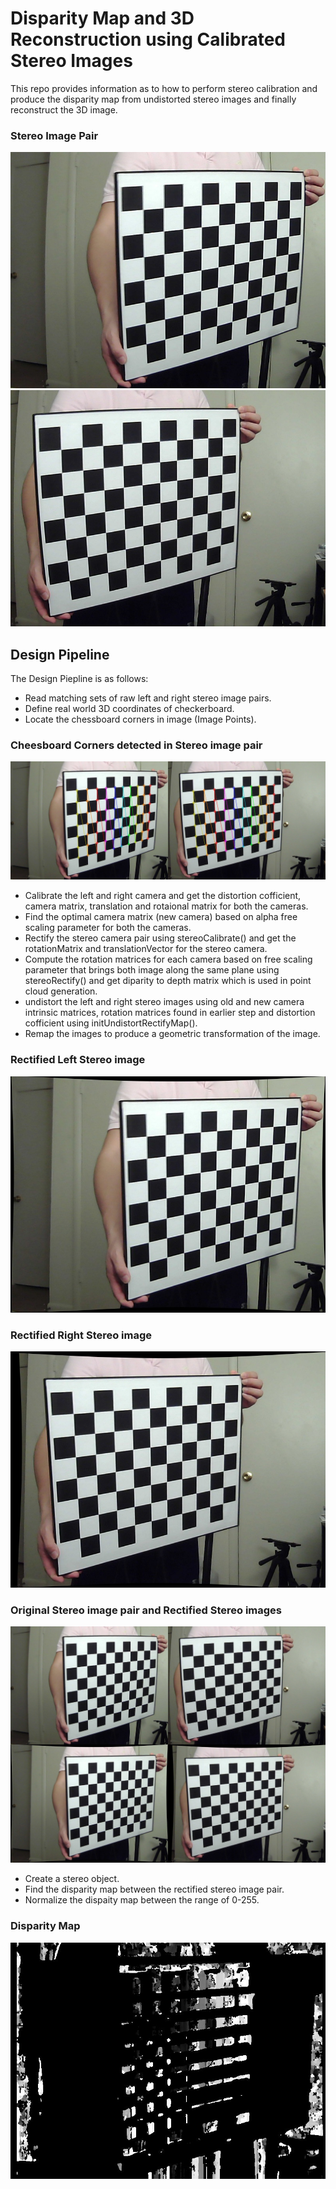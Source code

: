 # Disparity Map and 3D Reconstruction using Calibrated Stereo Images
This repo provides information as to how to perform stereo calibration and produce the disparity map from undistorted stereo images and finally reconstruct the 3D image.

### Stereo Image Pair
![Left image](Left/frame111_l.jpg?raw=true)
![Right image](Right/frame111_r.jpg?raw=true)

## Design Pipeline
The Design Piepline is as follows:
* Read matching sets of raw left and right stereo image pairs.
* Define real world 3D coordinates of checkerboard.
* Locate the chessboard corners in image (Image Points).
### Cheesboard Corners detected in Stereo image pair
![Detected corners](Calib/frame111_corners.jpg?raw=true)
* Calibrate the left and right camera and get the distortion cofficient, camera matrix, translation and rotaional matrix for both the cameras.
* Find the optimal camera matrix (new camera) based on alpha free scaling parameter for both the cameras.
* Rectify the stereo camera pair using stereoCalibrate() and get the rotationMatrix and translationVector for the stereo camera. 
* Compute the rotation matrices for each camera based on free scaling parameter that brings both image along the same plane using stereoRectify() and
  get diparity to depth matrix which is used in point cloud generation.
* undistort the left and right stereo images using old and new camera intrinsic matrices, rotation matrices found in earlier step
  and distortion cofficient using initUndistortRectifyMap().
* Remap the images to produce a geometric transformation of the image.
### Rectified Left Stereo image
![Rectified Left Stereo image](Output/Rectified_frames/L/frame111_l_rectified.jpg?raw=true)
### Rectified Right Stereo image
![Rectified Right Stereo image](Output/Rectified_frames/R/frame111_r_rectified.jpg?raw=true)
### Original Stereo image pair and Rectified Stereo images
![Comparision](Output/Compare_rectified_frame_pairs/frame111_rectified.jpg?raw=true)
* Create a stereo object.
* Find the disparity map between the rectified stereo image pair.
* Normalize the dispaity map between the range of 0-255.
### Disparity Map
![Disparity Map](Output/Rectified_frames/Disparity/frame111_l_disparity.jpg?raw=true)





 
